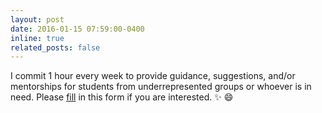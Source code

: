 ```yaml
---
layout: post
date: 2016-01-15 07:59:00-0400
inline: true
related_posts: false
---
```


I commit 1 hour every week to provide guidance, suggestions, and/or mentorships for students from underrepresented groups or whoever is in need. Please [fill](https://forms.gle/SVXkp8QxZTtp4B9s8) in this form if you are interested. :sparkles: :smile:
